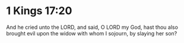 # 1 Kings 17:20

And he cried unto the LORD, and said, O LORD my God, hast thou also brought evil upon the widow with whom I sojourn, by slaying her son?